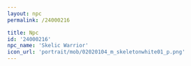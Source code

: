 ```yaml
---
layout: npc
permalink: /24000216

title: Npc
id: '24000216'
npc_name: 'Skelic Warrior'
icon_url: 'portrait/mob/02020104_m_skeletonwhite01_p.png'
---
```

